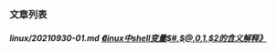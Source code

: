 
[@id]: README.md 
[@title]: linux
[@location]: docs/linux/README.md
[@author]: leity
[@date]: 2021-11-03

### 文章列表

##### linux/20210930-01.md  [《linux中shell变量$#,$@,$0,$1,$2的含义解释》](linux/20210930-01.md)
